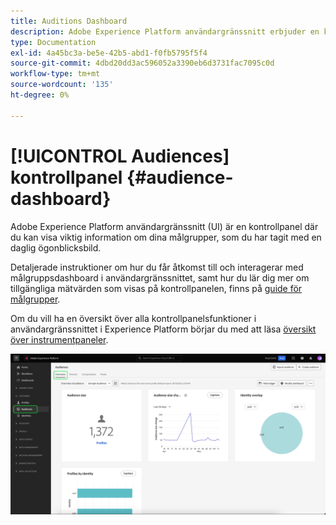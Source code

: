 ```yaml
---
title: Auditions Dashboard
description: Adobe Experience Platform användargränssnitt erbjuder en kontrollpanel där du kan visa viktiga mätvärden för målgrupper som skapats och underhålls av din organisation.
type: Documentation
exl-id: 4a45bc3a-be5e-42b5-abd1-f0fb5795f5f4
source-git-commit: 4dbd20dd3ac596052a3390eb6d3731fac7095c0d
workflow-type: tm+mt
source-wordcount: '135'
ht-degree: 0%

---
```


# [!UICONTROL Audiences] kontrollpanel {#audience-dashboard}

Adobe Experience Platform användargränssnitt (UI) är en kontrollpanel där du kan visa viktig information om dina målgrupper, som du har tagit med en daglig ögonblicksbild.

Detaljerade instruktioner om hur du får åtkomst till och interagerar med målgruppsdashboard i användargränssnittet, samt hur du lär dig mer om tillgängliga mätvärden som visas på kontrollpanelen, finns på [guide för målgrupper](../../dashboards/guides/audiences.md).

Om du vill ha en översikt över alla kontrollpanelsfunktioner i användargränssnittet i Experience Platform börjar du med att läsa [översikt över instrumentpaneler](../../dashboards/home.md).

![Målgruppspanelen. Detta visar tre widgetar - widgeten för målgruppsstorlek, widgeten för målgruppsstorlek och profilerna efter identitetswidget.](../../dashboards/images/segments/dashboard-overview.png)

